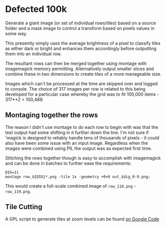 # Defected 100k

Generate a giant image (or set of individual rows/tiles) based on a source
folder and a mask image to control a transform based on pixels values in some
way.

This presently simply uses the average brightness of a pixel to classify tiles
as either dark or bright and enhances them accordingly before outputting them
into an individual row.

The resultant rows can then be merged together using montage with imagemagick
memory permitting. Alternatively output smaller slices and combine these in
two dimensions to create tiles of a more manageable size.

Images which can't be processed at the time are skipped over and logged to
console. The choice of 317 images per row is related to this being developed
for a particular case whereby the grid was to fit 100,000 items - 317**2 =
100,489.

## Montaging together the rows

The reason I didn't use montage to do each row to begin with was that the test
output had some shifting in it further down the line. I'm not sure if 'magick
is designed to reliably handle tens of thousands of pixels - it could also have
been some issue with an input image. Regardless when the images were combined
using PIL the output was as expected first time.

Stitching the rows together though is easy to accomplish with imagemagick and
can be done in batches to further ease the requirements:

    DIG=11
    montage row_${DIG}*.png -tile 1x -geometry +0+0 out_$dig_0-9.png;

This would create a full-scale combined image of `row_110.png` - `row_119.png`.

## Tile Cutting

A GPL script to generate tiles at zoom levels can be found 
[on Google Code](https://code.google.com/p/googletilecutter/)
